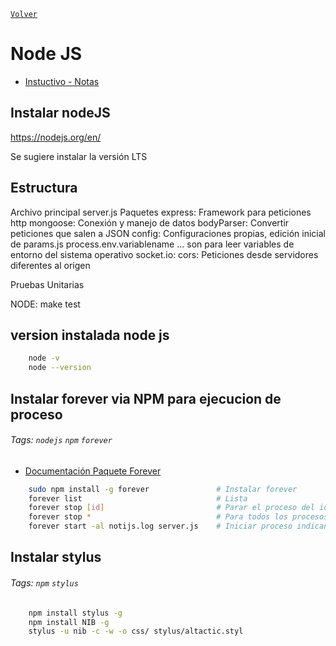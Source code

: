 ﻿[`Volver`](../index.html)

# Node JS

- [Instuctivo - Notas](nodeJs/instructivoNodeJs.pdf)

## Instalar nodeJS

https://nodejs.org/en/

Se sugiere instalar la versión LTS

## Estructura

Archivo principal server.js
Paquetes
	express: Framework para peticiones http
	mongoose: Conexión y manejo de datos
	bodyParser: Convertir peticiones que salen a JSON
	config: Configuraciones propias, edición inicial de params.js
		process.env.variablename ... son para leer variables de entorno del sistema operativo
	socket.io:
	cors: Peticiones desde servidores diferentes al origen
	
Pruebas Unitarias

NODE: make test

## version instalada node js

```bash
	node -v
	node --version
```

## Instalar forever via NPM para ejecucion de proceso
###### Tags: `nodejs` `npm` `forever` 

- [Documentación Paquete Forever](https://www.npmjs.com/package/forever )

```bash
	sudo npm install -g forever               # Instalar forever
	forever list                              # Lista
	forever stop [id]                         # Parar el proceso del id indicado 
	forever stop *                            # Para todos los procesos
	forever start -al notijs.log server.js	  # Iniciar proceso indicando archivo de log y archivo node a arrancar 
```

## Instalar stylus
###### Tags: `npm` `stylus` 
```bash
	npm install stylus -g 
	npm install NIB -g 
	stylus -u nib -c -w -o css/ stylus/altactic.styl 
```

<style> body { tab-size: 4; } </style>